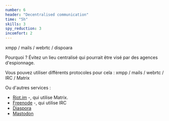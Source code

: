 ```yaml
---
number: 6
header: "Decentralised communication"
time: "5h"
skills: 3
spy_reduction: 3
incomfort: 2
---
```

xmpp / mails / webrtc / dispoara

Pourquoi ? Évitez un lieu centralisé qui pourrait être visé par des agences d'espionnage.

Vous pouvez utiliser différents protocoles pour cela : 
xmpp / mails / webrtc / IRC / Matrix

Ou d'autres services : 
 - [Riot.im](https://riot.im) -, qui utilise Matrix.
 - [Freenode](https://freenode.net) -, qui utilise IRC
 - [Diaspora](https://joindiaspora.com/)
 - [Mastodon](https://mastodon.social)
